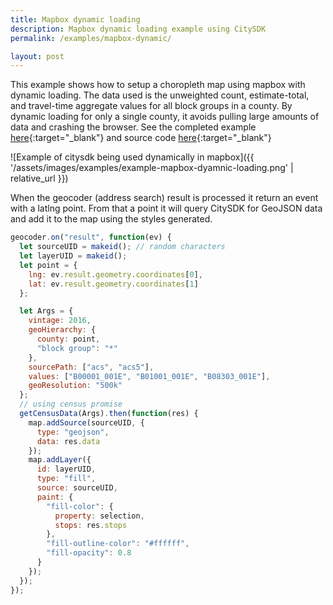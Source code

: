 ```yaml
---
title: Mapbox dynamic loading
description: Mapbox dynamic loading example using CitySDK
permalink: /examples/mapbox-dynamic/

layout: post
---
```


This example shows how to setup a choropleth map using mapbox with dynamic loading. The data used is the unweighted count, estimate-total, and travel-time aggregate values for all block groups in a county. By dynamic loading for only a single county, it avoids pulling large amounts of data and crashing the browser. See the completed example [here](https://uscensusbureau.github.io/citysdk/examples/mapbox/with-mapbox-gl_geocoding_hover/index.html){:target="\_blank"} and source code [here](https://github.com/loganpowell/census-js-examples/blob/master/mapbox/with-mapbox-gl_geocoding_hover/src/index.js){:target="\_blank"}

![Example of citysdk being used dynamically in mapbox]({{ '/assets/images/examples/example-mapbox-dyamnic-loading.png' | relative_url }})

When the geocoder (address search) result is processed it return an event with a latlng point. From that a point it will query CitySDK for GeoJSON data and add it to the map using the styles generated.

```js
geocoder.on("result", function(ev) {
  let sourceUID = makeid(); // random characters
  let layerUID = makeid();
  let point = {
    lng: ev.result.geometry.coordinates[0],
    lat: ev.result.geometry.coordinates[1]
  };

  let Args = {
    vintage: 2016,
    geoHierarchy: {
      county: point,
      "block group": "*"
    },
    sourcePath: ["acs", "acs5"],
    values: ["B00001_001E", "B01001_001E", "B08303_001E"],
    geoResolution: "500k"
  };
  // using census promise
  getCensusData(Args).then(function(res) {
    map.addSource(sourceUID, {
      type: "geojson",
      data: res.data
    });
    map.addLayer({
      id: layerUID,
      type: "fill",
      source: sourceUID,
      paint: {
        "fill-color": {
          property: selection,
          stops: res.stops
        },
        "fill-outline-color": "#ffffff",
        "fill-opacity": 0.8
      }
    });
  });
});
```
